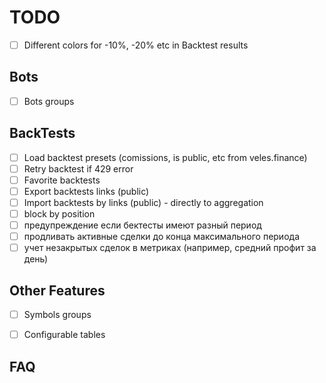 # TODO

- [ ] Different colors for -10%, -20% etc in Backtest results

## Bots

- [ ] Bots groups

## BackTests

- [ ] Load backtest presets (comissions, is public, etc from veles.finance)
- [ ] Retry backtest if 429 error
- [ ] Favorite backtests
- [ ] Export backtests links (public)
- [ ] Import backtests by links (public) - directly to aggregation
- [ ] block by position
- [ ] предупреждение если бектесты имеют разный период
- [ ] продливать активные сделки до конца максимального периода
- [ ] учет незакрытых сделок в метриках (например, средний профит за день)

## Other Features

- [ ] Symbols groups
- [ ] Configurable tables


## FAQ
